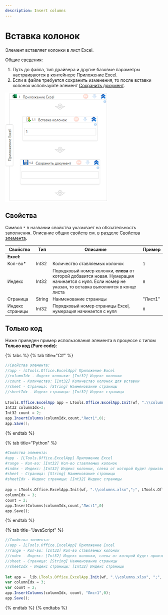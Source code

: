 ```yaml
---
description: Insert columns
---
```


# Вставка колонок

Элемент вставляет колонки в лист Excel.

Общие сведения:

1. Путь до файла, тип драйвера и другие базовые параметры настраиваются в контейнере [Приложение Excel](https://docs.primo-rpa.ru/primo-rpa/g_elements/el_basic/els_excel/el_excel_app).
2. Если в файле требуется сохранить изменения, то после вставки колонок используйте элемент [Сохранить документ](https://docs.primo-rpa.ru/primo-rpa/g_elements/el_basic/els_excel/el_excel_save).

![](<../../../.gitbook/assets1/WFInsertColumns.png>)

## Свойства

Символ `*` в названии свойства указывает на обязательность заполнения. Описание общих свойств см. в разделе [Свойства элемента](https://docs.primo-rpa.ru/primo-rpa/primo-studio/process/elements#svoistva-elementa).

| Свойство        | Тип    | Описание                                                                                                             | Пример     |
| --------------- | ------ | -------------------------------------------------------------------------------------------------------------------- | ---------- |
| **Excel:**      |        |                                                                                                                      |            |     
| Кол-во\*        | Int32  | Количество ставляемых колонок                                                                                        | `1`        |
| Индекс          | Int32  | Порядковый номер колонки, **слева** от которой добавится новая. Нумерация начинается с нуля. Если номер не указан, то вставка выполнится в конце листа | `0` |
| Страница        | String | Наименование страницы                                                                                                | "Лист1"    |
| Индекс страницы | Int32  | Порядковый номер страницы Excel, нумерация начинается с нуля                                                         | `0`        |

## Только код

Ниже приведен пример использования элемента в процессе с типом **Только код (Pure code)**:

{% tabs %}
{% tab title="C#" %}
```csharp
//Свойства элемента:
//app - [LTools.Office.ExcelApp] Приложение Excel
//columnIdx - Индекс колонки: [Int32] Индекс колонки
//count - Количество: [Int32] Количество колонок для вставки
//sheet - Страница: [String] Наименование страницы
//sheetIdx - Индекс страницы: [Int32] Индекс страницы
		
LTools.Office.ExcelApp app = LTools.Office.ExcelApp.Init(wf, ".\\columns.xlsx", ";", LTools.Office.Model.InteropTypes.DX);
Int32 columnIdx=3;
Int32 count = 2;
app.InsertColumns(columnIdx,count,"Лист1",0);
app.Save();
```
{% endtab %}

{% tab title="Python" %}
```python
#Свойства элемента:
#app - [LTools.Office.ExcelApp] Приложение Excel
#range - Кол-во: [Int32] Кол-во ставляемых колонок
#index - Индекс: [Int32] Индекс колонки, слева от которой будет производиться вставка. Если не указан, то вставка производится в конце листа
#sheet - Страница: [String] Наименование страницы
#sheetIdx - Индекс страницы: [Int32] Индекс страницы
		
app = LTools.Office.ExcelApp.Init(wf, ".\\columns.xlsx",";", LTools.Office.Model.InteropTypes.DX)
columnIdx = 3;
count = 2;
app.InsertColumns(columnIdx,count,"Лист1",0)
app.Save();
```
{% endtab %}

{% tab title="JavaScript" %}
```javascript
//Свойства элемента:
//app - [LTools.Office.ExcelApp] Приложение Excel
//range - Кол-во: [Int32] Кол-во ставляемых колонок
//index - Индекс: [Int32] Индекс колонки, слева от которой будет производиться вставка. Если не указан, то вставка производится в конце листа
//sheet - Страница: [String] Наименование страницы
//sheetIdx - Индекс страницы: [Int32] Индекс страницы
		
let app = _lib.LTools.Office.ExcelApp.Init(wf, ".\\columns.xlsx", ";", _lib.LTools.Office.Model.InteropTypes.DX);
var columnIdx = 3;
var count = 2;
app.InsertColumns(columnIdx, count, "Лист1",0);
app.Save();
```
{% endtab %}
{% endtabs %}



